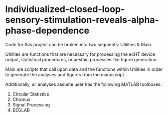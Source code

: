 # Individualized-closed-loop-sensory-stimulation-reveals-alpha-phase-dependence

Code for this project can be broken into two segments: Utilities & Main.

Utilities are functions that are necessary for processing the ecHT device output, statistical procedures, or aesthic processes like figure generation.

Main are scripts that call upon data and the functions within Utilities in order to generate the analyses and figures from the manuscript.

Additionally, all analyses assume user has the following MATLAB toolboxes:

  1. Circular Statistics
  2. Chronux
  3. Signal Processing
  4. EEGLAB
